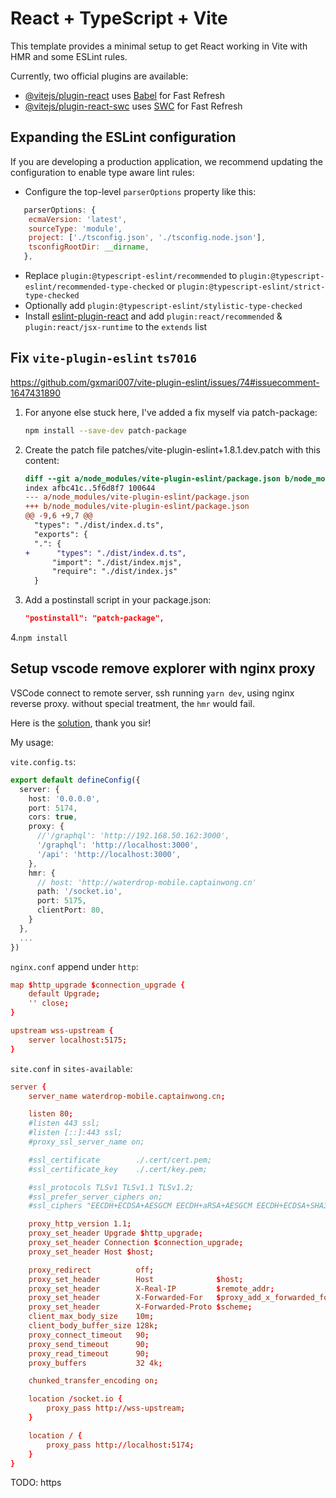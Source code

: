 # React + TypeScript + Vite

This template provides a minimal setup to get React working in Vite with HMR and some ESLint rules.

Currently, two official plugins are available:

- [@vitejs/plugin-react](https://github.com/vitejs/vite-plugin-react/blob/main/packages/plugin-react/README.md) uses [Babel](https://babeljs.io/) for Fast Refresh
- [@vitejs/plugin-react-swc](https://github.com/vitejs/vite-plugin-react-swc) uses [SWC](https://swc.rs/) for Fast Refresh

## Expanding the ESLint configuration

If you are developing a production application, we recommend updating the configuration to enable type aware lint rules:

- Configure the top-level `parserOptions` property like this:

```js
   parserOptions: {
    ecmaVersion: 'latest',
    sourceType: 'module',
    project: ['./tsconfig.json', './tsconfig.node.json'],
    tsconfigRootDir: __dirname,
   },
```

- Replace `plugin:@typescript-eslint/recommended` to `plugin:@typescript-eslint/recommended-type-checked` or `plugin:@typescript-eslint/strict-type-checked`
- Optionally add `plugin:@typescript-eslint/stylistic-type-checked`
- Install [eslint-plugin-react](https://github.com/jsx-eslint/eslint-plugin-react) and add `plugin:react/recommended` & `plugin:react/jsx-runtime` to the `extends` list


## Fix `vite-plugin-eslint` `ts7016`

https://github.com/gxmari007/vite-plugin-eslint/issues/74#issuecomment-1647431890

1. For anyone else stuck here, I've added a fix myself via patch-package:
    ```bash
    npm install --save-dev patch-package
    ```

2. Create the patch file patches/vite-plugin-eslint+1.8.1.dev.patch with this content:
    ```diff
    diff --git a/node_modules/vite-plugin-eslint/package.json b/node_modules/vite-plugin-eslint/package.json
    index afbc41c..5f6d8f7 100644
    --- a/node_modules/vite-plugin-eslint/package.json
    +++ b/node_modules/vite-plugin-eslint/package.json
    @@ -9,6 +9,7 @@
      "types": "./dist/index.d.ts",
      "exports": {
      ".": {
    +      "types": "./dist/index.d.ts",
          "import": "./dist/index.mjs",
          "require": "./dist/index.js"
      }
    ```

3. Add a postinstall script in your package.json:
    ```json
    "postinstall": "patch-package",
    ```

4.`npm install`

## Setup vscode remove explorer with nginx proxy

VSCode connect to remote server, ssh running `yarn dev`, using nginx reverse proxy. without special treatment, the `hmr` would fail.

Here is the [solution](https://github.com/vitejs/vite/discussions/6473#discussioncomment-4461746), thank you sir!

My usage:

`vite.config.ts`:
```typescript
export default defineConfig({
  server: {
    host: '0.0.0.0',
    port: 5174,
    cors: true,
    proxy: {
      //'/graphql': 'http://192.168.50.162:3000',
      '/graphql': 'http://localhost:3000',
      '/api': 'http://localhost:3000',
    },
    hmr: {
      // host: 'http://waterdrop-mobile.captainwong.cn'
      path: '/socket.io',
      port: 5175,
      clientPort: 80,
    }
  },
  ...
})
```

`nginx.conf` append under `http`:
```conf
map $http_upgrade $connection_upgrade {
    default Upgrade;
    '' close;
}

upstream wss-upstream {
    server localhost:5175;
}
```

`site.conf` in `sites-available`:
```conf
server {
    server_name waterdrop-mobile.captainwong.cn;

    listen 80;
    #listen 443 ssl;
    #listen [::]:443 ssl;
    #proxy_ssl_server_name on;

    #ssl_certificate        ./.cert/cert.pem;
    #ssl_certificate_key    ./.cert/key.pem;

    #ssl_protocols TLSv1 TLSv1.1 TLSv1.2;
    #ssl_prefer_server_ciphers on;
    #ssl_ciphers "EECDH+ECDSA+AESGCM EECDH+aRSA+AESGCM EECDH+ECDSA+SHA384 #EECDH+ECDSA+SHA256 EECDH+aRSA+SHA384 EECDH+aRSA+SHA256 EECDH+aRSA+RC4 EECDH #EDH+aRSA RC4 !aNULL !eNULL !LOW !3DES !MD5 !EXP !PSK !SRP !DSS";

    proxy_http_version 1.1;
    proxy_set_header Upgrade $http_upgrade;
    proxy_set_header Connection $connection_upgrade;
    proxy_set_header Host $host;

    proxy_redirect          off;
    proxy_set_header        Host              $host;
    proxy_set_header        X-Real-IP         $remote_addr;
    proxy_set_header        X-Forwarded-For   $proxy_add_x_forwarded_for;
    proxy_set_header        X-Forwarded-Proto $scheme;
    client_max_body_size    10m;
    client_body_buffer_size 128k;
    proxy_connect_timeout   90;
    proxy_send_timeout      90;
    proxy_read_timeout      90;
    proxy_buffers           32 4k;

    chunked_transfer_encoding on;

    location /socket.io {
        proxy_pass http://wss-upstream;
    }

    location / {
        proxy_pass http://localhost:5174;
    }
}
```

TODO: https